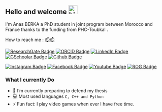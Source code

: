 ## Hello and welcome <img src="https://user-images.githubusercontent.com/1303154/88677602-1635ba80-d120-11ea-84d8-d263ba5fc3c0.gif" width="28px" height="28px" alt="hi">

I'm Anas BERKA a PhD student in joint program between Morocco and France thanks to the funding from PHC-Toubkal .

How to reach me : [:mailbox:](mailto:anas.berka@insa-cvl.fr)[:mailbox:](mailto:anas.berka@edu.uiz.ac.ma)

[![ResearchGate Badge](https://img.shields.io/badge/Anas--Berka-%2300CCBB?logo=researchgate&logoColor=white)](https://www.researchgate.net/profile/Anas-Berka)
[![ORCID Badge](https://img.shields.io/badge/Anas%20Berka-%23A6CE39?logo=orcid&logoColor=white)](https://orcid.org/0000-0002-6282-3972)
[![LinkedIn Badge](https://img.shields.io/badge/Anas%20Berka-%230A66C2?logo=linkedin&logoColor=white)](https://www.linkedin.com/in/berka-anas/)
[![GSchoolar Badge](https://img.shields.io/badge/Anas%20Berka-%234285F4?logo=googlescholar&logoColor=white)](https://scholar.google.fr/citations?hl=en&user=PfDGzbUAAAAJ&authuser=1)
[![Github Badge](https://img.shields.io/badge/AnasBerka-%23181717?logo=github&logoColor=white)](https://github.com/AnasBerka)


[![Instagram Badge](https://img.shields.io/badge/Anas%20Berka-%23E4405F?logo=instagram&logoColor=white)](https://www.instagram.com/anas_berka/)
[![Facebook Badge](https://img.shields.io/badge/Anas%20Berka-%231877F2?logo=facebook&logoColor=white&link=https%3A%2F%2Fwww.facebook.com%2Fberka.anas%2F)](https://www.facebook.com/berka.anas/)
[![Youtube Badge](https://img.shields.io/badge/Cj%20IGX-%23FF0000?logo=youtube&logoColor=white)](https://youtube.com/@cjigx)
[![ROG Badge](https://img.shields.io/badge/Cj%20Baneraska-%23FF0029?logo=republicofgamers&logoColor=white)](#)


### What I currently Do

- 🔭 I’m currently preparing to defend my thesis 
- :computer: Most used languages `C, C++ and Python`
- ⚡ Fun fact: I play video games when ever I have free time.

